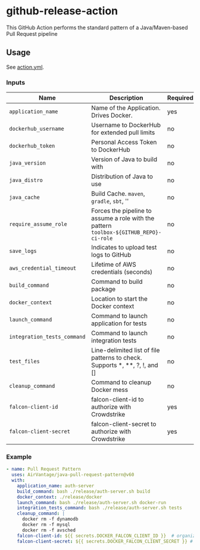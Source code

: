 # github-release-action

This GitHub Action performs the standard pattern of a Java/Maven-based Pull Request pipeline

## Usage

See [action.yml](action.yml).

### Inputs

| Name                        | Description                                                                            | Required | Default                       |
|-----------------------------|----------------------------------------------------------------------------------------|----------|-------------------------------|
| `application_name`          | Name of the Application. Drives Docker.                                                | yes      |                               |
| `dockerhub_username`        | Username to DockerHub for extended pull limits                                         | no       |                               |
| `dockerhub_token`           | Personal Access Token to DockerHub                                                     | no       |                               |
| `java_version`              | Version of Java to build with                                                          | no       | 8                             |
| `java_distro`               | Distribution of Java to use                                                            | no       | temurin                       |
| `java_cache`                | Build Cache. `maven`, `gradle`, `sbt`, ''                                              | no       | maven                         |
| `require_assume_role`       | Forces the pipeline to assume a role with the pattern `toolbox-${GITHUB_REPO}-ci-role` | no       | false                         |
| `save_logs`                 | Indicates to upload test logs to GitHub                                                | no       | false                         |
| `aws_credential_timeout`    | Lifetime of AWS credentials (seconds)                                                  | no       | 1800                          |
| `build_command`             | Command to build package                                                               | no       |                               |
| `docker_context`            | Location to start the Docker context                                                   | no       |                               |
| `launch_command`            | Command to launch application for tests                                                | no       |                               |
| `integration_tests_command` | Command to launch integration tests                                                    | no       |                               |
| `test_files`                | Line-delimited list of file patterns to check. Supports *, **, ?, !, and []            | no       | ./target/*-reports/TEST-*.xml |
| `cleanup_command`           | Command to cleanup Docker mess                                                         | no       |                               |
| `falcon-client-id`           | falcon-client-id to authorize with Crowdstrike                                                         | yes       |                               |
| `falcon-client-secret`           | falcon-client-secret to authorize with Crowdstrike                                                         | yes       |                               |

### Example

```yaml
- name: Pull Request Pattern
  uses: AirVantage/java-pull-request-pattern@v60
  with:
    application_name: auth-server
    build_command: bash ./release/auth-server.sh build
    docker_context: ./release/docker
    launch_command: bash ./release/auth-server.sh docker-run
    integration_tests_command: bash ./release/auth-server.sh tests
    cleanup_command: |
      docker rm -f dynamodb
      docker rm -f mysql
      docker rm -f avsched
    falcon-client-id: ${{ secrets.DOCKER_FALCON_CLIENT_ID }}  # organization secrets
    falcon-client-secret: ${{ secrets.DOCKER_FALCON_CLIENT_SECRET }} # organization secrets
```
